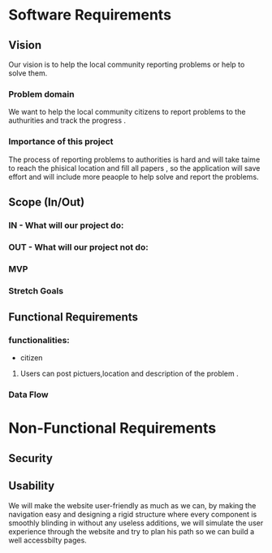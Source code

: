 # Software Requirements

## Vision

Our vision is to help the local community reporting problems or help to solve them.

### Problem domain

We want to help the local community citizens to report problems to the authurities and track the progress  .

### Importance of this project

The process of reporting problems to authorities is hard and will take taime to reach the phisical location and fill all papers , so the application will save effort and will include more peaople to help solve and report the problems.

## Scope (In/Out)

### IN - What will our project do:


### OUT - What will our project not do:


### MVP



### Stretch Goals



## Functional Requirements

### functionalities: 
* citizen
1. Users can post pictuers,location and description of the problem .



### Data Flow 



# Non-Functional Requirements

## Security

 

## Usability

We will make the website user-friendly as much as we can, by making the navigation easy and designing a rigid structure where every component is smoothly blinding in without any useless additions, we will simulate the user experience through the website and try to plan his path so we can build a well accessbilty pages.

